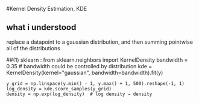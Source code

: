 #Kernel Density Estimation, KDE
## what i understood
replace a datapoint to a gaussian distribution,
and then summing pointwise all of the distributions

##(1) sklearn : from sklearn.neighbors import KernelDensity
    bandwidth = 0.35  # bandwidth could be controlled by distribution
    kde = KernelDensity(kernel="gaussian", bandwidth=bandwidth).fit(y)
    
    y_grid = np.linspace(y.min() - 1, y.max() + 1, 500).reshape(-1, 1)
    log_density = kde.score_samples(y_grid)
    density = np.exp(log_density)  # log density → density
